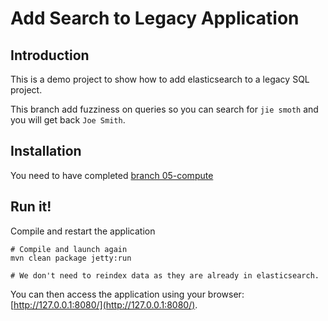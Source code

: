 Add Search to Legacy Application
================================

Introduction
------------

This is a demo project to show how to add elasticsearch to a legacy SQL project.

This branch add fuzziness on queries so you can search for `jie smoth` and you will get back `Joe Smith`.

Installation
------------

You need to have completed [branch 05-compute](https://github.com/dadoonet/legacy-search/tree/05-compute)

Run it!
-------

Compile and restart the application

```
# Compile and launch again
mvn clean package jetty:run

# We don't need to reindex data as they are already in elasticsearch.
```

You can then access the application using your browser: [http://127.0.0.1:8080/](http://127.0.0.1:8080/).

